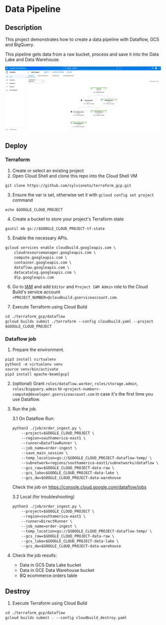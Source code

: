 # Data Pipeline

## Description

This project demonstrates how to create a data pipeline with Dataflow, GCS and BigQuery.

This pipeline gets data from a raw bucket, process and save it into the Data Lake and Data Warehouse.

![image](printscreen.png)

## Deploy

### Terraform

1. Create or select an existing project
2. Open Cloud Shell and clone this repo into the Cloud Shell VM
```
git clone https://github.com/sylvioneto/terraform_gcp.git
```
3. Ensure the var is set, otherwise set it with `gcloud config set project` command
```
echo $GOOGLE_CLOUD_PROJECT
```

4. Create a bucket to store your project's Terraform state
```
gsutil mb gs://$GOOGLE_CLOUD_PROJECT-tf-state
```

5. Enable the necessary APIs.
```
gcloud services enable cloudbuild.googleapis.com \
    cloudresourcemanager.googleapis.com \
    compute.googleapis.com \
    container.googleapis.com \
    dataflow.googleapis.com \
    datacatalog.googleapis.com \
    dlp.googleapis.com
```


6. Go to [IAM](https://console.cloud.google.com/iam-admin/iam) and add `Editor` and `Project IAM Admin` role to the Cloud Build's service account `<PROJECT_NUMBER>@cloudbuild.gserviceaccount.com`.

7. Execute Terraform using Cloud Build
```
cd ./terraform_gcp/dataflow
gcloud builds submit ./terraform --config cloudbuild.yaml --project $GOOGLE_CLOUD_PROJECT
```

### Dataflow job

1. Prepare the environment.
```
pip3 install virtualenv
python3 -m virtualenv venv
source venv/bin/activate
pip3 install apache-beam[gcp]
```

2. (optional) Grant `roles/dataflow.worker`, `roles/storage.admin`, `roles/bigquery.admin` to `<project-number>-compute@developer.gserviceaccount.com` in case it's the first time you use Dataflow.

3. Run the job.

    3.1 On Dataflow
    Run:
    ```
    python3 ./job/order_ingest.py \
        --project=$GOOGLE_CLOUD_PROJECT \
        --region=southamerica-east1 \
        --runner=DataflowRunner \
        --job_name=order-ingest \
        --save_main_session \
        --temp_location=gs://$GOOGLE_CLOUD_PROJECT-dataflow-temp/ \
        --subnetwork=regions/southamerica-east1/subnetworks/dataflow \
        --gcs_raw=$GOOGLE_CLOUD_PROJECT-data-raw \
        --gcs_lake=$GOOGLE_CLOUD_PROJECT-data-lake \
        --gcs_dw=$GOOGLE_CLOUD_PROJECT-data-warehouse
    ```
    Check the job on https://console.cloud.google.com/dataflow/jobs

    3.2 Local (for troubleshooting)
    ```
    python3 ./job/order_ingest.py \
        --project=$GOOGLE_CLOUD_PROJECT \
        --region=southamerica-east1 \
        --runner=DirectRunner \
        --job_name=order-ingest \
        --temp_location=gs://$GOOGLE_CLOUD_PROJECT-dataflow-temp/ \
        --gcs_raw=$GOOGLE_CLOUD_PROJECT-data-raw \
        --gcs_lake=$GOOGLE_CLOUD_PROJECT-data-lake \
        --gcs_dw=$GOOGLE_CLOUD_PROJECT-data-warehouse
    ```

4. Check the job results:
    - Data in GCS Data Lake bucket
    - Data in GCE Data Warehouse bucket
    - BQ ecommerce.orders table


## Destroy
1. Execute Terraform using Cloud Build
```
cd ./terraform_gcp/dataflow
gcloud builds submit . --config cloudbuild_destroy.yaml
```
